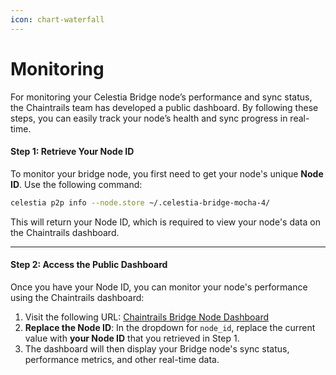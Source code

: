 ```yaml
---
icon: chart-waterfall
---
```


# Monitoring

For monitoring your Celestia Bridge node’s performance and sync status, the Chaintrails team has developed a public dashboard. By following these steps, you can easily track your node’s health and sync progress in real-time.

#### **Step 1: Retrieve Your Node ID**

To monitor your bridge node, you first need to get your node's unique **Node ID**. Use the following command:

```bash
celestia p2p info --node.store ~/.celestia-bridge-mocha-4/
```

This will return your Node ID, which is required to view your node's data on the Chaintrails dashboard.

***

#### **Step 2: Access the Public Dashboard**

Once you have your Node ID, you can monitor your node's performance using the Chaintrails dashboard:

1. Visit the following URL: [Chaintrails Bridge Node Dashboard](https://mocha-metrics.chaintrails.io/d/fdz036p9r5pmoe/foundation-bridge-node-overview?orgId=1\&refresh=5s\&var-ds=cdv9016f5siyoc\&var-instance\_id=12D3KooWLsr1rNBLovTGd2kyViwYdUH3STttQ9UHwkKKXt8DY5HN\&var-network=mocha-4%2FBridge\&var-job=cel-foundation-otel-testnet-collector\&from=now-30m\&to=now)
2. **Replace the Node ID**: In the dropdown for `node_id`, replace the current value with **your Node ID** that you retrieved in Step 1.
3. The dashboard will then display your Bridge node's sync status, performance metrics, and other real-time data.
